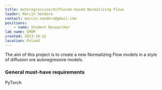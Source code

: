 ```yaml
---
title: Autoregressive/diffusion-based Normalizing Flows
leader: Marcin Sendera
contact: marcin.sendera@gmail.com
positions:
    - name: Student Researcher
lab_name: GMUM
created: 2023-10-22
location: Poland
---
```


The aim of this project is to create a new Normalizing Flow models in a style of diffusion ore autoregressive models.

### General must-have requirements

PyTorch
